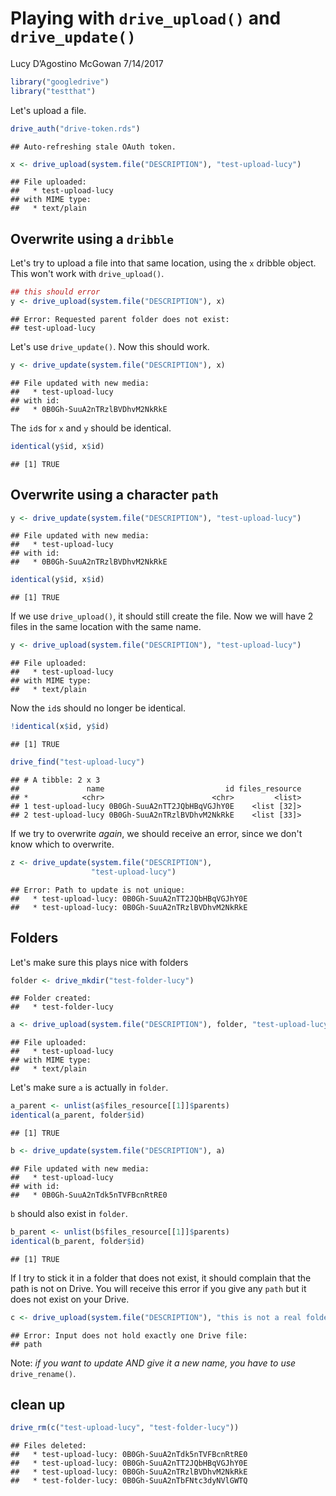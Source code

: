 Playing with `drive_upload()` and `drive_update()`
================
Lucy D’Agostino McGowan
7/14/2017

``` r
library("googledrive")
library("testthat")
```

Let's upload a file.

``` r
drive_auth("drive-token.rds")
```

    ## Auto-refreshing stale OAuth token.

``` r
x <- drive_upload(system.file("DESCRIPTION"), "test-upload-lucy")
```

    ## File uploaded:
    ##   * test-upload-lucy
    ## with MIME type:
    ##   * text/plain

Overwrite using a `dribble`
---------------------------

Let's try to upload a file into that same location, using the `x` dribble object. This won't work with `drive_upload()`.

``` r
## this should error
y <- drive_upload(system.file("DESCRIPTION"), x)
```

    ## Error: Requested parent folder does not exist:
    ## test-upload-lucy

Let's use `drive_update()`. Now this should work.

``` r
y <- drive_update(system.file("DESCRIPTION"), x)
```

    ## File updated with new media:
    ##   * test-upload-lucy
    ## with id:
    ##   * 0B0Gh-SuuA2nTRzlBVDhvM2NkRkE

The `id`s for `x` and `y` should be identical.

``` r
identical(y$id, x$id)
```

    ## [1] TRUE

Overwrite using a character `path`
----------------------------------

``` r
y <- drive_update(system.file("DESCRIPTION"), "test-upload-lucy")
```

    ## File updated with new media:
    ##   * test-upload-lucy
    ## with id:
    ##   * 0B0Gh-SuuA2nTRzlBVDhvM2NkRkE

``` r
identical(y$id, x$id)
```

    ## [1] TRUE

If we use `drive_upload()`, it should still create the file. Now we will have 2 files in the same location with the same name.

``` r
y <- drive_upload(system.file("DESCRIPTION"), "test-upload-lucy")
```

    ## File uploaded:
    ##   * test-upload-lucy
    ## with MIME type:
    ##   * text/plain

Now the `id`s should no longer be identical.

``` r
!identical(x$id, y$id)
```

    ## [1] TRUE

``` r
drive_find("test-upload-lucy")
```

    ## # A tibble: 2 x 3
    ##               name                           id files_resource
    ## *            <chr>                        <chr>         <list>
    ## 1 test-upload-lucy 0B0Gh-SuuA2nTT2JQbHBqVGJhY0E    <list [32]>
    ## 2 test-upload-lucy 0B0Gh-SuuA2nTRzlBVDhvM2NkRkE    <list [33]>

If we try to overwrite *again*, we should receive an error, since we don't know which to overwrite.

``` r
z <- drive_update(system.file("DESCRIPTION"),
                  "test-upload-lucy")
```

    ## Error: Path to update is not unique:
    ##   * test-upload-lucy: 0B0Gh-SuuA2nTT2JQbHBqVGJhY0E
    ##   * test-upload-lucy: 0B0Gh-SuuA2nTRzlBVDhvM2NkRkE

Folders
-------

Let's make sure this plays nice with folders

``` r
folder <- drive_mkdir("test-folder-lucy")
```

    ## Folder created:
    ##   * test-folder-lucy

``` r
a <- drive_upload(system.file("DESCRIPTION"), folder, "test-upload-lucy")
```

    ## File uploaded:
    ##   * test-upload-lucy
    ## with MIME type:
    ##   * text/plain

Let's make sure `a` is actually in `folder`.

``` r
a_parent <- unlist(a$files_resource[[1]]$parents)
identical(a_parent, folder$id)
```

    ## [1] TRUE

``` r
b <- drive_update(system.file("DESCRIPTION"), a)
```

    ## File updated with new media:
    ##   * test-upload-lucy
    ## with id:
    ##   * 0B0Gh-SuuA2nTdk5nTVFBcnRtRE0

`b` should also exist in `folder`.

``` r
b_parent <- unlist(b$files_resource[[1]]$parents)
identical(b_parent, folder$id)
```

    ## [1] TRUE

If I try to stick it in a folder that does not exist, it should complain that the path is not on Drive. You will receive this error if you give any `path` but it does not exist on your Drive.

``` r
c <- drive_upload(system.file("DESCRIPTION"), "this is not a real folder", name = "new_name")
```

    ## Error: Input does not hold exactly one Drive file:
    ## path

Note: *if you want to update AND give it a new name, you have to use* `drive_rename()`.

clean up
--------

``` r
drive_rm(c("test-upload-lucy", "test-folder-lucy"))
```

    ## Files deleted:
    ##   * test-upload-lucy: 0B0Gh-SuuA2nTdk5nTVFBcnRtRE0
    ##   * test-upload-lucy: 0B0Gh-SuuA2nTT2JQbHBqVGJhY0E
    ##   * test-upload-lucy: 0B0Gh-SuuA2nTRzlBVDhvM2NkRkE
    ##   * test-folder-lucy: 0B0Gh-SuuA2nTbFNtc3dyNVlGWTQ

